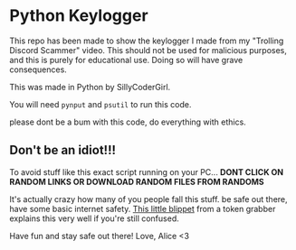 
# Python Keylogger

This repo has been made to show the keylogger I made from my "Trolling Discord Scammer" video. This should not be used for malicious purposes, and this is purely for educational use.
Doing so will have grave consequences.

This was made in Python by SillyCoderGirl.

You will need `pynput` and `psutil` to run this code.

please dont be a bum with this code, do everything with ethics.

## Don't be an idiot!!!
To avoid stuff like this exact script running on your PC... **DONT CLICK ON RANDOM LINKS OR DOWNLOAD RANDOM FILES FROM RANDOMS**

It's actually crazy how many of you people fall this stuff. be safe out there, have some basic internet safety.
[This little blippet](https://github.com/piotr-ginal/discord-token-grabber?tab=readme-ov-file#security-measures-and-recommendations) from a token grabber explains this very well if you're still confused.

Have fun and stay safe out there!
Love, Alice <3
